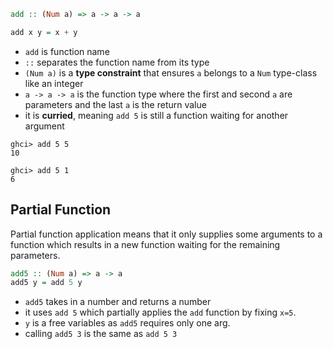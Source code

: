 ``` haskell
add :: (Num a) => a -> a -> a

add x y = x + y
```
- `add` is function name
- `::` separates the function name from its type
- `(Num a)` is a **type constraint** that ensures `a` belongs to a `Num` type-class like an integer
- `a -> a -> a` is the function type where the first and second `a` are parameters and the last `a` is the return value
- it is **curried**, meaning `add 5` is still a function waiting for another argument
``` 
ghci> add 5 5
10

ghci> add 5 1
6
```

## Partial Function
Partial function application means that it only supplies some arguments to a function which results in a new function waiting for the remaining parameters. 

``` haskell
add5 :: (Num a) => a -> a
add5 y = add 5 y
```
- `add5`  takes in a number and returns a number
- it uses `add 5` which partially applies the `add` function by fixing `x=5`. 
- `y` is a free variables as `add5` requires only one arg.
- calling `add5 3` is the same as `add 5 3`